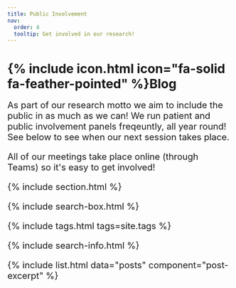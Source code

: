 ```yaml
---
title: Public Involvement
nav:
  order: 4
  tooltip: Get involved in our research!
---
```


# {% include icon.html icon="fa-solid fa-feather-pointed" %}Blog
<span style="font-size: 20px;">
As part of our research motto we aim to include the public in as much as we can! We run patient and public involvement panels freqeuntly, all year round! See below to see when our next session takes place.

All of our meetings take place online (through Teams) so it's easy to get involved!
</span>

{% include section.html %}

{% include search-box.html %}

{% include tags.html tags=site.tags %}

{% include search-info.html %}

{% include list.html data="posts" component="post-excerpt" %}

